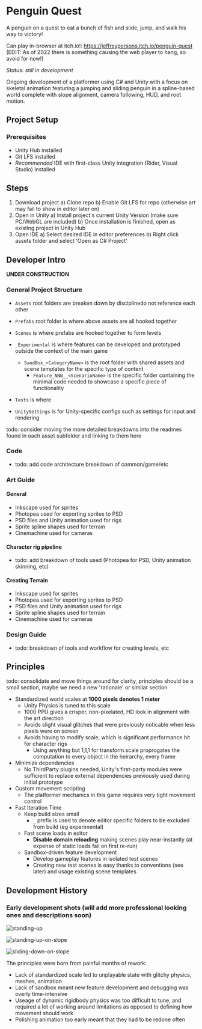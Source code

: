 # Penguin Quest
A penguin on a quest to eat a bunch of fish and slide, jump, and walk his way to victory!

Can play in-browser at itch.io!: https://jeffreypersons.itch.io/penguin-quest (EDIT: As of 2022 there is something causing the web player to hang, so avoid for now!)

_Status: still in development_

Ongoing development of a platformer using C# and Unity with a focus on skeletal animation featuring a jumping and sliding penguin in a spline-based world complete with slope alignment, camera following, HUD, and root motion.



## Project Setup
### Prerequisites
* Unity Hub installed
* Git LFS installed
* *Recommended* IDE with first-class Unity integration (Rider, Visual Studio) installed

## Steps
1) Download project
  a) Clone repo
  b) Enable Git LFS for repo (otherwise art may fail to show in editor later on)
2) Open in Unity
  a) Install project's current Unity Version (make sure PC/WebGL are included)
  b) Once installation is finished, open as existing project in Unity Hub
3) Open IDE
  a) Select desired IDE in editor preferences
  b) Right click assets folder and select 'Open as C# Project'


## Developer Intro

**UNDER CONSTRUCTION**

### General Project Structure

* `Assets` root folders are breaken down by disciplinedo not reference each other
* `Prefabs` root folder is where above assets are all hooked together
* `Scenes` is where prefabs are hooked together to form levels

* `_Experimental` is where features can be developed and prototyped outside the context of the main game
  * `SandBox_<CategoryName>` is the root folder with shared assets and scene templates for the specific type of content
    * `Feature_NNN__<ScenarioName>` is the specific folder containing the minimal code needed to showcase a specific piece of functionality
* `Tests` is where
* `UnitySettings` is for Unity-specific configs such as settings for input and rendering

todo: consider moving the more detailed breakdowns into the readmes found in each asset subfolder and linking to them here


### Code
* todo: add code architecture breakdown of common/game/etc


### Art Guide

#### General
* Inkscape used for sprites
* Photopea used for exporting sprites to PSD
* PSD files and Unity animation used for rigs
* Sprite spline shapes used for terrain
* Cinemachine used for cameras

#### Character rig pipeline
* todo: add breakdown of tools used (Photopea for PSD, Unity animation skinning, etc)

#### Creating Terrain
* Inkscape used for sprites
* Photopea used for exporting sprites to PSD
* PSD files and Unity animation used for rigs
* Sprite spline shapes used for terrain
* Cinemachine used for cameras



### Design Guide
* todo: breakdown of tools and workflow for creating levels, etc



## Principles
todo: consolidate and move things around for clarity, principles should be a small section, maybe we need a new 'rationale' or similar section

* Standardized world scales at **1000 pixels denotes 1 meter**
  * Unity Physics is tuned to this scale
  * 1000 PPU gives a crisper, non-pixelated, HD look in alignment with the art direction
  * Avoids slight visual glitches that were previously noticable when less pixels were on screen
  * Avoids having to modify scale, which is significant performance hit for character rigs
    * Using anything but 1,1,1 for transform.scale proprogates the computation to every object in the heirarchy, every frame
* Minimize dependencies
  * No ThirdParty plugins needed, Unity's first-party modules were sufficient to replace external dependencies previously used during initial prototype
* Custom movement scripting
  * The platformer mechanics in this game requires very tight movement control
* Fast Iteration Time
  * Keep build sizes small
      * `_` prefix is used to denote editor specific folders to be excluded from build (eg experimental)
   * Fast scene loads in editor
      * **Disable domain reloading** making scenes play near-instantly (at expense of static loads fail on first re-run)
   * Sandbox-driven feature development
      * Develop gameplay features in isolated test scenes
      * Creating new test scenes is easy thanks to conventions (see later) and usage existing scene templates


## Development History
### Early development shots (will add more professional looking ones and descriptions soon)
![standing-up](https://user-images.githubusercontent.com/8084757/90597527-2df3e200-e1a6-11ea-8724-219b50025dac.png)

![standing-up-on-slope](https://user-images.githubusercontent.com/8084757/90597529-2e8c7880-e1a6-11ea-8ff8-75531ca798fa.png)

![sliding-down-on-slope](https://user-images.githubusercontent.com/8084757/90597522-2cc2b500-e1a6-11ea-8882-8a5c46956e28.png)

The principles were born from painful months of rework:
* Lack of standardized scale led to unplayable state with glitchy physics, meshes, animation
* Lack of sandbox meant new feature development and debugging was overly time-intensive
* Useage of dynamic rigidbody physics was too difficult to tune, and required a lot of working around limitations as opposed to defining how movement should work
* Polishing animation too early meant that they had to be redone often
